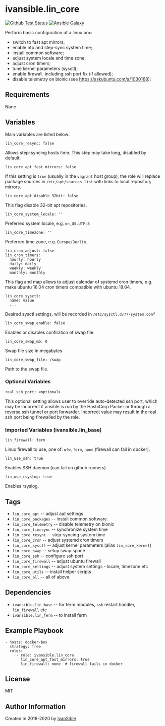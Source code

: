 # ivansible.lin_core

[![Github Test Status](https://github.com/ivansible/lin-core/workflows/Molecule%20test/badge.svg?branch=master)](https://github.com/ivansible/lin-core/actions)
[![Ansible Galaxy](https://img.shields.io/badge/galaxy-ivansible.lin__core-68a.svg?style=flat)](https://galaxy.ansible.com/ivansible/lin_core/)

Perform basic configuration of a linux box:
 - switch to fast apt mirrors;
 - enable ntp and step-sync system time;
 - install common software;
 - adjust system locale and time zone;
 - adjust cron timers;
 - tune kernel parameters (sysctl);
 - enable firewall, including ssh port fix (if allowed);
 - disable telemetry on bionic (see https://askubuntu.com/a/1030168);


## Requirements

None


## Variables

Main variables are listed below:

    lin_core_resync: false
Allows step-syncing hosts time.
This step may take long, disabled by default.

    lin_core_apt_fast_mirrors: false
If this setting is `true` (usually in the `vagrant` host group),
the role will replace package sources in `/etc/apt/sources.list`
with links to local repository mirrors.

    lin_core_apt_disable_32bit: false
This flag disable 32-bit apt repositories.

    lin_core_system_locale: ''
Preferred system locale, e.g. `en_US.UTF-8`

    lin_core_timezone: ''
Preferred time zone, e.g. `Europe/Berlin`.

    lin_cron_adjust: false
    lin_cron_timers:
      hourly: hourly
      daily: daily
      weekly: weekly
      monthly: monthly

This flag and map allows to adjust calendar of systemd cron timers,
e.g. make ubuntu 16.04 cron timers compatible with ubuntu 18.04.

    lin_core_sysctl:
      name: value
      ...

Desired sysctl settings, will be recorded in `/etc/sysctl.d/77-system.conf`

    lin_core_swap_enable: false
Enables or disables confiration of swap file.

    lin_core_swap_mb: 0
Swap file size in megabytes

    lin_core_swap_file: /swap
Path to the swap file.


### Optional Variables

    real_ssh_port: <optional>

This optional setting allows user to override auto-detected ssh port,
which may be incorrect if ansible is run by the HashiCorp Packer
or through a reverse ssh tunnel or port forwarder.
Incorrect value may result in the real ssh port being firewalled by the role.


### Imported Variables (ivansible.lin_base)

    lin_firewall: ferm
Linux firewall to use, one of: `ufw`, `ferm`, `none` (firewall can fail in docker).

    lin_use_ssh: true
Enables SSH daemon (can fail on github runners).

    lin_use_rsyslog: true
Enables rsyslog.


## Tags

- `lin_core_apt` -- adjust apt settings
- `lin_core_packages` -- install common software
- `lin_core_telemetry` -- disable telemetry on bionic
- `lin_core_timesync` -- synchronize system time
- `lin_core_resync` -- step-syncing system time
- `lin_core_cron` -- adjust systemd cron timers
- `lin_core_sysctl` -- adjust kernel parameters (alias `lin_core_kernel`)
- `lin_core_swap` -- setup swap space
- `lin_core_ssh` -- configure ssh port
- `lin_core_firewall` -- adjust ubuntu firewall
- `lin_core_settings` -- adjust system settings - locale, timezone etc
- `lin_core_utils` -- install helper scripts
- `lin_core_all` -- all of above


## Dependencies

- `ivansible.lin_base` -- for ferm modules, `ssh` restart handler, `lin_firewall` etc
- `ivansible.lin_ferm` -- to install ferm


## Example Playbook

    - hosts: docker-box
      strategy: free
      roles:
         - role: ivansible.lin_core
           lin_core_apt_fast_mirrors: true
           lin_firewall: none  # firewall fails in docker


## License

MIT

## Author Information

Created in 2018-2020 by [IvanSible](https://github.com/ivansible)
